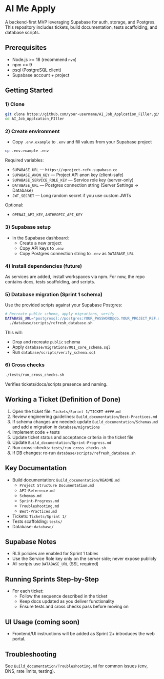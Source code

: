 # AI Me Apply

A backend-first MVP leveraging Supabase for auth, storage, and Postgres. This repository includes tickets, build documentation, tests scaffolding, and database scripts.

## Prerequisites
- Node.js >= 18 (recommend `nvm`)
- npm >= 9
- psql (PostgreSQL client)
- Supabase account + project

## Getting Started

### 1) Clone
```bash
git clone https://github.com/your-username/AI_Job_Applcation_FIller.git
cd AI_Job_Applcation_FIller
```

### 2) Create environment
- Copy `.env.example` to `.env` and fill values from your Supabase project
```bash
cp .env.example .env
```

Required variables:
- `SUPABASE_URL` — `https://<project-ref>.supabase.co`
- `SUPABASE_ANON_KEY` — Project API anon key (client-safe)
- `SUPABASE_SERVICE_ROLE_KEY` — Service role key (server-only)
- `DATABASE_URL` — Postgres connection string (Server Settings → Database)
- `JWT_SECRET` — Long random secret if you use custom JWTs

Optional:
- `OPENAI_API_KEY`, `ANTHROPIC_API_KEY`

### 3) Supabase setup
- In the Supabase dashboard:
  - Create a new project
  - Copy API keys to `.env`
  - Copy Postgres connection string to `.env` as `DATABASE_URL`

### 4) Install dependencies (future)
As services are added, install workspaces via npm. For now, the repo contains docs, tests scaffolding, and scripts.

### 5) Database migration (Sprint 1 schema)
Use the provided scripts against your Supabase Postgres:
```bash
# Recreate public schema, apply migrations, verify
DATABASE_URL="postgresql://postgres:YOUR_PASSWORD@db.YOUR_PROJECT_REF.supabase.co:5432/postgres?sslmode=require" \
  ./database/scripts/refresh_database.sh
```
This will:
- Drop and recreate `public` schema
- Apply `database/migrations/001_core_schema.sql`
- Run `database/scripts/verify_schema.sql`

### 6) Cross checks
```bash
./tests/run_cross_checks.sh
```
Verifies tickets/docs/scripts presence and naming.

## Working a Ticket (Definition of Done)
1. Open the ticket file: `Tickets/Sprint 1/TICKET-####.md`
2. Review engineering guidelines: `Build_documentation/Best-Practices.md`
3. If schema changes are needed: update `Build_documentation/Schemas.md` and add a migration in `database/migrations`
4. Implement code + tests
5. Update ticket status and acceptance criteria in the ticket file
6. Update `Build_documentation/Sprint-Progress.md`
7. Run cross-checks: `tests/run_cross_checks.sh`
8. If DB changes: re-run `database/scripts/refresh_database.sh`

## Key Documentation
- Build documentation: `Build_documentation/README.md`
  - `Project Structure Documentation.md`
  - `API-Reference.md`
  - `Schemas.md`
  - `Sprint-Progress.md`
  - `Troubleshooting.md`
  - `Best-Practices.md`
- Tickets: `Tickets/Sprint 1/`
- Tests scaffolding: `tests/`
- Database: `database/`

## Supabase Notes
- RLS policies are enabled for Sprint 1 tables
- Use the Service Role key only on the server side; never expose publicly
- All scripts use `DATABASE_URL` (SSL required)

## Running Sprints Step-by-Step
- For each ticket:
  - Follow the sequence described in the ticket
  - Keep docs updated as you deliver functionality
  - Ensure tests and cross checks pass before moving on

## UI Usage (coming soon)
- Frontend/UI instructions will be added as Sprint 2+ introduces the web portal.

## Troubleshooting
See `Build_documentation/Troubleshooting.md` for common issues (env, DNS, rate limits, testing).